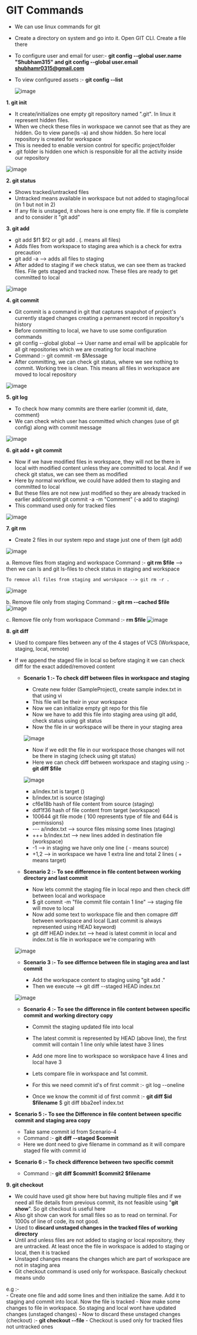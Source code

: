 # GIT Commands

- We can use linux commands for git
- Create a directory on system and go into it. Open GIT CLI. Create a file there
- To configure user and email for user:-  **git config --global user.name "Shubham315" and git config --global user.email shubhamr0315@gmail.com**
- To view configured assets :- **git config --list**

  ![image](https://github.com/user-attachments/assets/8a4b379b-0125-47f5-9627-c16dc3d2b097)

**1. git init**
- It create/initializes one empty git repository named ".git". In linux it represent hidden files.
- When we check these files in workspace we cannot see that as they are hidden. Go to view pane(ls -a) and show hidden. So here local repository is created for workspace
- This is needed to enable version control for specific project/folder
- .git folder is hidden one which is responsible for all the activity inside our repository

![image](https://github.com/user-attachments/assets/d14921e6-c883-4827-9fef-f55835079caf)

**2. git status**
- Shows tracked/untracked files
- Untracked means available in workspace but not added to staging/local (in 1 but not in 2)
- If any file is unstaged, it shows here is one empty file. If file is complete and to consider it "git add"

**3. git add**
- git add $f1 $f2 or git add . (. means all files)
- Adds files from workspace to staging area which is a check for extra precaution
- git add -a --> adds all files to staging
- After added to staging if we check status, we can see them as tracked files. File gets staged and tracked now. These files are ready to get committed to local

![image](https://github.com/user-attachments/assets/0d47c8e3-7331-46de-9876-6e79ebc78b0c)

**4. git commit**
- Git commit is a command in git that captures snapshot of project's currently staged changes creating a permanent record in repository's history
- Before committing to local, we have to use some configuration commands
- git config --global
  global --> User name and email will be applicable for all git repositories which we are creating for local machine
- Command :- git commit -m $Message
- After committing, we can check git status, where we see nothing to commit. Working tree is clean. This means all files in workspace are moved to local repository

![image](https://github.com/user-attachments/assets/5484acb8-85ed-4109-a8cc-069b87d8e7e6)

**5. git log**
- To check how many commits are there earlier (commit id, date, comment)
- We can check which user has committed which changes (use of git config) along with commit message

![image](https://github.com/user-attachments/assets/3a1e2a7b-271f-4883-8a48-c7466929672c)

**6. git add + git commit**
- Now if we have modified files in workspace, they will not be there in local with modified content unless they are committed to local. And if we check git status, we can see them as modified
- Here by normal workflow, we could have added them to staging and committed to local
- But these files are not new just modified so they are already tracked in earlier add/commit
  git commit -a -m "Comment"  (-a add to staging) 
- This command used only for tracked files

![image](https://github.com/user-attachments/assets/0a8e8985-7e7d-428c-8fe1-0bf78a37ce5a)

**7. git rm**
- Create 2 files in our system repo and stage just one of them (git add)

![image](https://github.com/user-attachments/assets/2a9db1e4-569f-42a1-90fa-5c49cd495939)

a. Remove files from staging and workspace 
	Command :- **git rm $file**   --> then we can ls and git ls-files to check status in staging and workspace
	
	To remove all files from staging and worskpace --> git rm -r .
![image](https://github.com/user-attachments/assets/6a334c04-f147-4cae-8db3-337e3db61211)

b. Remove file only from staging
	Command :- **git rm --cached $file**
![image](https://github.com/user-attachments/assets/ad8b3603-077c-4ad9-b597-d34ec37f1b59)

c. Remove file only from workspace
	Command :- **rm $file**
![image](https://github.com/user-attachments/assets/5b4eac15-2dc7-4b07-b3b0-f1d8d31db3bc)

**8. git diff**
- Used to compare files between any of the 4 stages of VCS (Workspace, staging, local, remote)
- If we append the staged file in local so before staging it we can check diff for the exact added/removed content

  - **Scenario 1 :- To check diff between files in workspace and staging**

    - Create new folder (SampleProject), create sample index.txt in that using vi
    - This file will be their in your workspace 
    - Now we can initialize empty git repo for this file
    - Now we have to add this file into staging area using git add, check status using git status
    - Now the file in ur workspace will be there in your staging area

    ![image](https://github.com/user-attachments/assets/924a33cb-0ece-446e-ab5a-789295b4dc1a)

    - Now if we edit the file in our workspace those changes will not be there in staging (check using git status)
    - Here we can check diff between workspace and staging using :-  **git diff $file**

    ![image](https://github.com/user-attachments/assets/c9112eaf-9958-4fda-868e-5a612c1449ef)

  	- a/index.txt is target ()
	- b/index.txt is source (staging)
 	- cf6e18b hash of file content from source (staging)
	- ddf1f36 hash of file content from target (workspace)
	- 100644 git file mode ( 100 represents type of file and 644 is permissions)
  	-  --- a/index.txt --> source files missing some lines (staging)
	- +++ b/index.txt --> new lines added in destination file (workspace)
 	- -1 --> in staging we have only one line ( - means source)
	- +1,2 --> in workspace we have 1 extra line and total 2 lines ( + means target)

  - **Scenario 2 :- To see difference in file content between working directory and last commit**
  
     - Now lets commit the staging file in local repo and then check diff between local and workspace
     - $ git commit -m "file commit file contain 1 line" --> staging file will move to local
     - Now add some text to workspace file and then comapre diff between workspace and local (Last commit is always represented using HEAD keyword)
     - git diff HEAD index.txt --> head is latest commit in local and index.txt is file in workspace we're comparing with
 
  ![image](https://github.com/user-attachments/assets/8c621ef8-18ce-4e20-b399-5698e2edcadb)

  - **Scenario 3 :- To see differnce between file in staging area and last commit**

     - Add the workspace content to staging using "git add ."
     - Then we execute --> git diff --staged HEAD index.txt

  ![image](https://github.com/user-attachments/assets/6207f272-0cbc-40ae-8db0-8c760397de12)

  - **Scenario 4 :- To see the difference in file content between specific commit and working directory copy**

     - Commit the staging updated file into local
     - The latest commit is represented by HEAD (above line), the first commit will contain 1 line only while latest have 3 lines
     - Add one more line to workspace so worskpace have 4 lines and local have 3
     - Lets compare file in workspace and 1st commit. 
     - For this we need commit id's of first commit :- git log --oneline

     - Once we know the commit id of first commit :-  **git diff $id $filename**
							$ git diff bba2ee1 index.txt

 - **Scenario 5 :- To see the Difference in file content between specific commit and staging area copy**
      
     - Take same commit id from Scenario-4
     - Command :- **git diff --staged $commit**
     - Here we dont need to give filename in command as it will compare staged file with commit id

 - **Scenario 6 :- To check difference between two specific commit**
 
     - Command :- **git diff $commit1 $commit2 $filename**

**9. git checkout**
- We could have used git show here but having multiple files and if we need all file details from previous commit, its not feasible using "**git show**". So git checkout is useful here
- Also git show can work for small files so as to read on terminal. For 1000s of line of code, its not good.
- Used to **discard unstaged changes in the tracked files of working directory**
- Until and unless files are not added to staging or local repository, they are untracked. At least once the file in workspace is added to staging or local, then it is tracked
- Unstaged changes means the changes which are part of workspace are not in staging area
- Git checkout command is used only for workspace. Basically checkout means undo

e.g :-  
	- Create one file and add some lines and then initialize the same. Add it to staging and commit into local. Now the file is tracked
	- Now make some changes to file in workspace. So staging and local wont have updated changes (unstaged changes)
	- Now to discard these unstaged changes (checkout) :- **git checkout --file**
 	- Checkout is used only for tracked files not untracked ones
 


